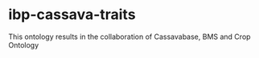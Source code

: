 # ibp-cassava-traits

This ontology results in the collaboration of Cassavabase, BMS and Crop Ontology
